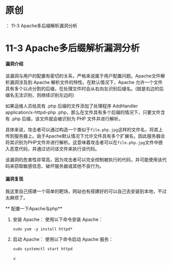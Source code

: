 # 原创
：  11-3 Apache多后缀解析漏洞分析

# 11-3 Apache多后缀解析漏洞分析

#### 漏洞介绍

该漏洞与用户的配置有密切的关系，严格来说属于用户配置问题。Apache文件解析漏洞涉及到 Apache 解析文件的特性。在默认情况下，Apache 允许一个文件具有多个以点分割的后缀，在处理文件时会从右向左识别后缀名。(就是右边的后缀名无法识别，则继续识别左边的)

如果运维人员给具有 .php 后缀的文件添加了处理程序 AddHandler application/x-httpd-php .php，那么在文件具有多个后缀的情况下，只要文件含有 .php 后缀，该文件就会被识别为 PHP 文件并进行解析。

具体来说，攻击者可以通过构造一个类似于`file.php.jpg`这样的文件名，将其上传到服务器上。由于Apache默认情况下允许文件具有多个扩展名，因此服务器会将其识别为PHP文件并进行解析。这意味着攻击者可以在`file.php.jpg`文件中嵌入恶意代码，并通过访问该文件来执行该代码。

该漏洞的危害性非常高，因为攻击者可以完全控制被执行的代码，并可能使用该代码来窃取敏感信息、破坏服务器或其他不良行为。

#### 漏洞复现

我这里自己搭建一个简单的靶场，网站也有搭建好的可以自己去安装到本地，不过太麻烦了。

** 配置一下Apache与php**

1.  安装 Apache： 使用以下命令安装 Apache： <pre>`sudo yum -y install httpd*`</pre> 
1.  启动 Apache： 使用以下命令启动 Apache 服务： <pre>`sudo systemctl start httpd`</pre> &lt;
